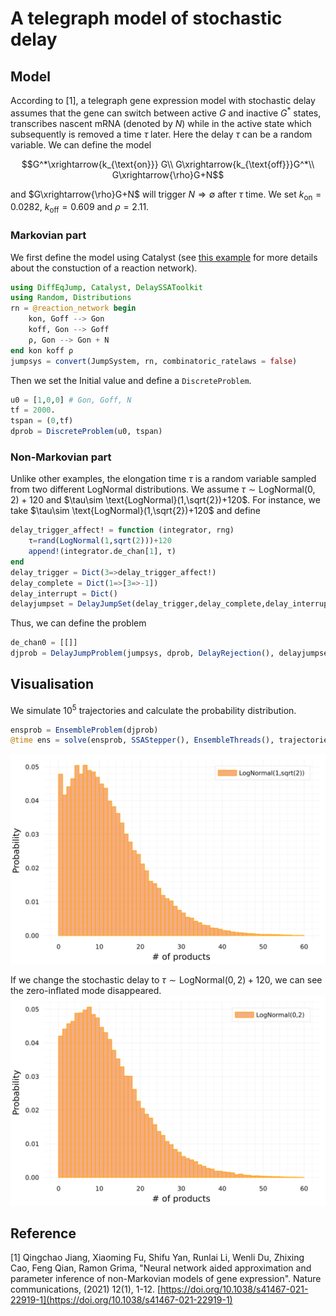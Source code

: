 # A telegraph model of stochastic delay 

## Model
According to [1], a telegraph gene expression model with stochastic delay assumes that the gene can switch between active $G$ and inactive $G^*$ states, transcribes nascent mRNA (denoted by  $N$) while in the active state which subsequently is removed a time $\tau$ later. Here the delay $\tau$ can be a random variable. We can define the model
```math
G^*\xrightarrow{k_{\text{on}}} G\\
G\xrightarrow{k_{\text{off}}}G^*\\
G\xrightarrow{\rho}G+N
```
and $G\xrightarrow{\rho}G+N$ will trigger $N\Rightarrow \emptyset$ after $\tau$ time.
We set $k_{\text{on}}=0.0282$, $k_{\text{off}}=0.609$ and $\rho=2.11$.

### Markovian part
We first define the model using Catalyst (see [this example](tutorials.md) for more details about the constuction of a reaction network).
```julia
using DiffEqJump, Catalyst, DelaySSAToolkit
using Random, Distributions
rn = @reaction_network begin
    kon, Goff --> Gon
    koff, Gon --> Goff
    ρ, Gon --> Gon + N
end kon koff ρ
jumpsys = convert(JumpSystem, rn, combinatoric_ratelaws = false)
```
Then we set the Initial value and define a `DiscreteProblem`.
```julia
u0 = [1,0,0] # Gon, Goff, N
tf = 2000.
tspan = (0,tf)
dprob = DiscreteProblem(u0, tspan)
```
### Non-Markovian part
Unlike other examples, the elongation time $\tau$ is a random variable sampled from two different LogNormal distributions. We assume $\tau\sim \text{LogNormal}(0,2)+120$ and $\tau\sim \text{LogNormal}(1,\sqrt{2})+120$. For instance, we take $\tau\sim \text{LogNormal}(1,\sqrt{2})+120$ and define 
```julia
delay_trigger_affect! = function (integrator, rng)
    τ=rand(LogNormal(1,sqrt(2)))+120
    append!(integrator.de_chan[1], τ)
end
delay_trigger = Dict(3=>delay_trigger_affect!)
delay_complete = Dict(1=>[3=>-1]) 
delay_interrupt = Dict() 
delayjumpset = DelayJumpSet(delay_trigger,delay_complete,delay_interrupt)
```
Thus, we can define the problem
```julia
de_chan0 = [[]]
djprob = DelayJumpProblem(jumpsys, dprob, DelayRejection(), delayjumpset, de_chan0, save_positions=(false,false))
```
## Visualisation
We simulate $10^5$ trajectories and calculate the probability distribution.
```julia
ensprob = EnsembleProblem(djprob)
@time ens = solve(ensprob, SSAStepper(), EnsembleThreads(), trajectories=10^5)
```
![stochastic_delay1](../assets/stochastic_delay1.svg)

If we change the stochastic delay to $\tau\sim \text{LogNormal}(0,2)+120$, we can see the zero-inflated mode disappeared.
![stochastic_delay2](../assets/stochastic_delay2.svg)
## Reference

[1] Qingchao Jiang, Xiaoming Fu, Shifu Yan, Runlai Li, Wenli Du, Zhixing Cao, Feng Qian, Ramon Grima, "Neural network aided approximation and parameter inference of non-Markovian models of gene expression". Nature communications, (2021) 12(1), 1-12. [https://doi.org/10.1038/s41467-021-22919-1](https://doi.org/10.1038/s41467-021-22919-1)